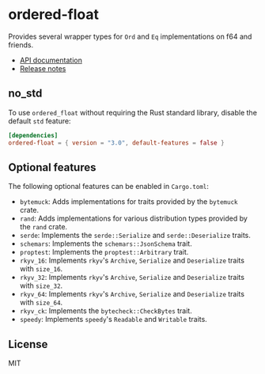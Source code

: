 # ordered-float

Provides several wrapper types for `Ord` and `Eq` implementations on f64 and friends.

* [API documentation](https://docs.rs/ordered-float)
* [Release notes](https://github.com/reem/rust-ordered-float/releases)

## no_std

To use `ordered_float` without requiring the Rust standard library, disable
the default `std` feature:

```toml
[dependencies]
ordered-float = { version = "3.0", default-features = false }
```

## Optional features

The following optional features can be enabled in `Cargo.toml`:

* `bytemuck`: Adds implementations for traits provided by the `bytemuck` crate.
* `rand`: Adds implementations for various distribution types provided by the `rand` crate.
* `serde`: Implements the `serde::Serialize` and `serde::Deserialize` traits.
* `schemars`: Implements the `schemars::JsonSchema` trait.
* `proptest`: Implements the `proptest::Arbitrary` trait.
* `rkyv_16`: Implements `rkyv`'s `Archive`, `Serialize` and `Deserialize` traits with `size_16`.
* `rkyv_32`: Implements `rkyv`'s `Archive`, `Serialize` and `Deserialize` traits with `size_32`.
* `rkyv_64`: Implements `rkyv`'s `Archive`, `Serialize` and `Deserialize` traits with `size_64`.
* `rkyv_ck`: Implements the `bytecheck::CheckBytes` trait.
* `speedy`: Implements `speedy`'s `Readable` and `Writable` traits.

## License

MIT
